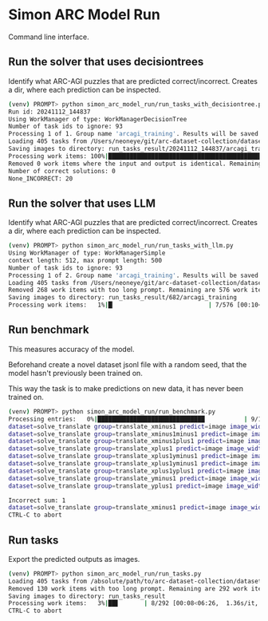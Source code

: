 # Simon ARC Model Run

Command line interface.

## Run the solver that uses decisiontrees

Identify what ARC-AGI puzzles that are predicted correct/incorrect. Creates a dir, where each prediction can be inspected.

```bash
(venv) PROMPT> python simon_arc_model_run/run_tasks_with_decisiontree.py 
Run id: 20241112_144837
Using WorkManager of type: WorkManagerDecisionTree
Number of task ids to ignore: 93
Processing 1 of 1. Group name 'arcagi_training'. Results will be saved to 'run_tasks_result/20241112_144837/arcagi_training'
Loading 405 tasks from /Users/neoneye/git/arc-dataset-collection/dataset/ARC/data/training
Saving images to directory: run_tasks_result/20241112_144837/arcagi_training
Processing work items: 100%|█████████████████████████████████████████████████████████████████████████████████████████████████████| 20/20 [00:31<00:00,  1.57s/it, correct=0]
Removed 0 work items where the input and output is identical. Remaining are 20 work items.
Number of correct solutions: 0
None_INCORRECT: 20
```


## Run the solver that uses LLM

Identify what ARC-AGI puzzles that are predicted correct/incorrect. Creates a dir, where each prediction can be inspected.

```bash
(venv) PROMPT> python simon_arc_model_run/run_tasks_with_llm.py 
Using WorkManager of type: WorkManagerSimple
context length: 512, max prompt length: 500
Number of task ids to ignore: 93
Processing 1 of 2. Group name 'arcagi_training'. Results will be saved to 'run_tasks_result/682/arcagi_training'
Loading 405 tasks from /Users/neoneye/git/arc-dataset-collection/dataset/ARC/data/training
Removed 268 work items with too long prompt. Remaining are 576 work items.
Saving images to directory: run_tasks_result/682/arcagi_training
Processing work items:   1%|█▏                          | 7/576 [00:10<10:38,  1.12s/it, correct=0]
```


## Run benchmark

This measures accuracy of the model. 

Beforehand create a novel dataset jsonl file with a random seed, that the model hasn't previously been trained on.

This way the task is to make predictions on new data, it has never been trained on.

```bash
(venv) PROMPT> python simon_arc_model_run/run_benchmark.py
Processing entries:   0%|██████████████████████████████           | 9/100000 [00:13<33:19:26,  1.20s/it]Correct sum: 9
dataset=solve_translate group=translate_xminus1 predict=image image_width=small image_height=small task_pixels=a: 1
dataset=solve_translate group=translate_xminus1minus1 predict=image image_width=small image_height=small task_pixels=a: 1
dataset=solve_translate group=translate_xminus1plus1 predict=image image_width=small image_height=small task_pixels=a: 1
dataset=solve_translate group=translate_xplus1 predict=image image_width=small image_height=small task_pixels=a: 1
dataset=solve_translate group=translate_xplus1yminus1 predict=image image_width=small image_height=small task_pixels=a: 1
dataset=solve_translate group=translate_xplus1yminus1 predict=image image_width=small image_height=small task_pixels=b: 1
dataset=solve_translate group=translate_xplus1yplus1 predict=image image_width=small image_height=small task_pixels=b: 1
dataset=solve_translate group=translate_yminus1 predict=image image_width=small image_height=small task_pixels=a: 1
dataset=solve_translate group=translate_yplus1 predict=image image_width=small image_height=small task_pixels=a: 1

Incorrect sum: 1
dataset=solve_translate group=translate_xminus1 predict=image image_width=small image_height=small task_pixels=b: 1
CTRL-C to abort
```

## Run tasks

Export the predicted outputs as images.

```bash
(venv) PROMPT> python simon_arc_model_run/run_tasks.py
Loading 405 tasks from /absolute/path/to/arc-dataset-collection/dataset/ARC/data/training
Removed 130 work items with too long prompt. Remaining are 292 work items.
Saving images to directory: run_tasks_result
Processing work items:   3%|██▋       | 8/292 [00:08<06:26,  1.36s/it, correct=0]
CTRL-C to abort
```
